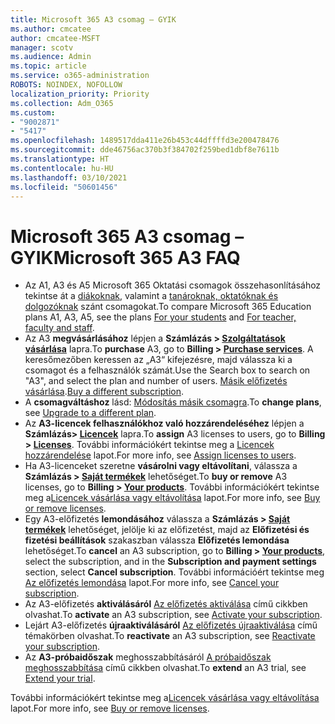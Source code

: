 ```yaml
---
title: Microsoft 365 A3 csomag – GYIK
ms.author: cmcatee
author: cmcatee-MSFT
manager: scotv
ms.audience: Admin
ms.topic: article
ms.service: o365-administration
ROBOTS: NOINDEX, NOFOLLOW
localization_priority: Priority
ms.collection: Adm_O365
ms.custom:
- "9002871"
- "5417"
ms.openlocfilehash: 1489517dda411e26b453c44dffffd3e200478476
ms.sourcegitcommit: dde46756ac370b3f384702f259bed1dbf8e7611b
ms.translationtype: HT
ms.contentlocale: hu-HU
ms.lasthandoff: 03/10/2021
ms.locfileid: "50601456"
---
```

# <a name="microsoft-365-a3-faq"></a><span data-ttu-id="5dbdf-102">Microsoft 365 A3 csomag – GYIK</span><span class="sxs-lookup"><span data-stu-id="5dbdf-102">Microsoft 365 A3 FAQ</span></span>

- <span data-ttu-id="5dbdf-103">Az A1, A3 és A5 Microsoft 365 Oktatási csomagok összehasonlításához tekintse át a [diákoknak](https://www.microsoft.com/microsoft-365/academic/compare-office-365-education-plans?activetab=tab:primaryr1), valamint a [tanároknak, oktatóknak és dolgozóknak](https://www.microsoft.com/microsoft-365/academic/compare-office-365-education-plans?activetab=tab:primaryr2) szánt csomagokat.</span><span class="sxs-lookup"><span data-stu-id="5dbdf-103">To compare Microsoft 365 Education plans A1, A3, A5, see the plans [For your students](https://www.microsoft.com/microsoft-365/academic/compare-office-365-education-plans?activetab=tab:primaryr1) and [For teacher, faculty and staff](https://www.microsoft.com/microsoft-365/academic/compare-office-365-education-plans?activetab=tab:primaryr2).</span></span>
- <span data-ttu-id="5dbdf-104">Az A3 **megvásárlásához** lépjen a **Számlázás > [Szolgáltatások vásárlása](https://go.microsoft.com/fwlink/p/?linkid=868433)** lapra.</span><span class="sxs-lookup"><span data-stu-id="5dbdf-104">To **purchase** A3, go to **Billing > [Purchase services](https://go.microsoft.com/fwlink/p/?linkid=868433)**.</span></span> <span data-ttu-id="5dbdf-105">A keresőmezőben keressen az „A3“ kifejezésre, majd válassza ki a csomagot és a felhasználók számát.</span><span class="sxs-lookup"><span data-stu-id="5dbdf-105">Use the Search box to search on "A3", and select the plan and number of users.</span></span> <span data-ttu-id="5dbdf-106">[Másik előfizetés vásárlása](https://docs.microsoft.com/microsoft-365/commerce/try-or-buy-microsoft-365#buy-a-different-subscription).</span><span class="sxs-lookup"><span data-stu-id="5dbdf-106">[Buy a different subscription](https://docs.microsoft.com/microsoft-365/commerce/try-or-buy-microsoft-365#buy-a-different-subscription).</span></span>
- <span data-ttu-id="5dbdf-107">A **csomagváltáshoz** lásd: [Módosítás másik csomagra](https://docs.microsoft.com/microsoft-365/commerce/subscriptions/upgrade-to-different-plan).</span><span class="sxs-lookup"><span data-stu-id="5dbdf-107">To **change plans**, see [Upgrade to a different plan](https://docs.microsoft.com/microsoft-365/commerce/subscriptions/upgrade-to-different-plan).</span></span>
- <span data-ttu-id="5dbdf-108">Az **A3-licencek felhasználókhoz való hozzárendeléséhez** lépjen a **Számlázás> [Licencek](https://go.microsoft.com/fwlink/p/?linkid=842264)** lapra.</span><span class="sxs-lookup"><span data-stu-id="5dbdf-108">To **assign** A3 licenses to users, go to **Billing > [Licenses](https://go.microsoft.com/fwlink/p/?linkid=842264)**.</span></span> <span data-ttu-id="5dbdf-109">További információkért tekintse meg a [Licencek hozzárendelése](https://docs.microsoft.com/microsoft-365/admin/manage/assign-licenses-to-users) lapot.</span><span class="sxs-lookup"><span data-stu-id="5dbdf-109">For more info, see [Assign licenses to users](https://docs.microsoft.com/microsoft-365/admin/manage/assign-licenses-to-users).</span></span>
- <span data-ttu-id="5dbdf-110">Ha A3-licenceket szeretne **vásárolni vagy eltávolítani**, válassza a **Számlázás > [Saját termékek](https://go.microsoft.com/fwlink/p/?linkid=842054)** lehetőséget.</span><span class="sxs-lookup"><span data-stu-id="5dbdf-110">To **buy or remove** A3 licenses, go to **Billing > [Your products](https://go.microsoft.com/fwlink/p/?linkid=842054)**.</span></span> <span data-ttu-id="5dbdf-111">További információkért tekintse meg a[Licencek vásárlása vagy eltávolítása](https://docs.microsoft.com/microsoft-365/commerce/licenses/buy-licenses) lapot.</span><span class="sxs-lookup"><span data-stu-id="5dbdf-111">For more info, see [Buy or remove licenses](https://docs.microsoft.com/microsoft-365/commerce/licenses/buy-licenses).</span></span>
- <span data-ttu-id="5dbdf-112">Egy A3-előfizetés **lemondásához** válassza a **Számlázás > [Saját termékek](https://go.microsoft.com/fwlink/p/?linkid=842054)** lehetőséget, jelölje ki az előfizetést, majd az **Előfizetési és fizetési beállítások** szakaszban válassza **Előfizetés lemondása** lehetőséget.</span><span class="sxs-lookup"><span data-stu-id="5dbdf-112">To **cancel** an A3 subscription, go to **Billing > [Your products](https://go.microsoft.com/fwlink/p/?linkid=842054)**, select the subscription, and in the **Subscription and payment settings** section, select **Cancel subscription**.</span></span> <span data-ttu-id="5dbdf-113">További információért tekintse meg [Az előfizetés lemondása](https://docs.microsoft.com/microsoft-365/commerce/subscriptions/cancel-your-subscription) lapot.</span><span class="sxs-lookup"><span data-stu-id="5dbdf-113">For more info, see [Cancel your subscription](https://docs.microsoft.com/microsoft-365/commerce/subscriptions/cancel-your-subscription).</span></span>
- <span data-ttu-id="5dbdf-114">Az A3-előfizetés **aktiválásáról** [Az előfizetés aktiválása](https://docs.microsoft.com/alchemyinsights/activate-your-office-365-subscription) című cikkben olvashat.</span><span class="sxs-lookup"><span data-stu-id="5dbdf-114">To **activate** an A3 subscription, see [Activate your subscription](https://docs.microsoft.com/alchemyinsights/activate-your-office-365-subscription).</span></span>
- <span data-ttu-id="5dbdf-115">Lejárt A3-előfizetés **újraaktiválásáról** [Az előfizetés újraaktiválása](https://docs.microsoft.com/alchemyinsights/reactivate-your-subscription) című témakörben olvashat.</span><span class="sxs-lookup"><span data-stu-id="5dbdf-115">To **reactivate** an A3 subscription, see [Reactivate your subscription](https://docs.microsoft.com/alchemyinsights/reactivate-your-subscription).</span></span>
- <span data-ttu-id="5dbdf-116">Az **A3-próbaidőszak** meghosszabbításáról [A próbaidőszak meghosszabbítása](https://docs.microsoft.com/microsoft-365/commerce/extend-your-trial) című cikkben olvashat.</span><span class="sxs-lookup"><span data-stu-id="5dbdf-116">To  **extend** an A3 trial, see [Extend your trial](https://docs.microsoft.com/microsoft-365/commerce/extend-your-trial).</span></span>

<span data-ttu-id="5dbdf-117">További információkért tekintse meg a[Licencek vásárlása vagy eltávolítása](https://docs.microsoft.com/microsoft-365/commerce/licenses/buy-licenses) lapot.</span><span class="sxs-lookup"><span data-stu-id="5dbdf-117">For more info, see [Buy or remove licenses](https://docs.microsoft.com/microsoft-365/commerce/licenses/buy-licenses).</span></span>